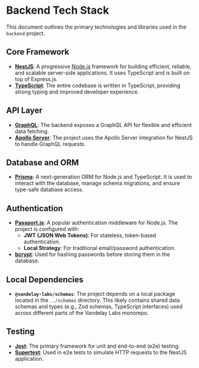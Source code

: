 # Backend Tech Stack

This document outlines the primary technologies and libraries used in the `backend` project.

## Core Framework

*   **[NestJS](https://nestjs.com/)**: A progressive [Node.js](https://nodejs.org/) framework for building efficient, reliable, and scalable server-side applications. It uses TypeScript and is built on top of Express.js.
*   **[TypeScript](https://www.typescriptlang.org/)**: The entire codebase is written in TypeScript, providing strong typing and improved developer experience.

## API Layer

*   **[GraphQL](https://graphql.org/)**: The backend exposes a GraphQL API for flexible and efficient data fetching.
*   **[Apollo Server](https://www.apollographql.com/docs/apollo-server/)**: The project uses the Apollo Server integration for NestJS to handle GraphQL requests.

## Database and ORM

*   **[Prisma](https://www.prisma.io/)**: A next-generation ORM for Node.js and TypeScript. It is used to interact with the database, manage schema migrations, and ensure type-safe database access.

## Authentication

*   **[Passport.js](http://www.passportjs.org/)**: A popular authentication middleware for Node.js. The project is configured with:
    *   **JWT (JSON Web Tokens)**: For stateless, token-based authentication.
    *   **Local Strategy**: For traditional email/password authentication.
*   **[bcrypt](https://www.npmjs.com/package/bcrypt)**: Used for hashing passwords before storing them in the database.

## Local Dependencies

*   **`@vandelay-labs/schemas`**: The project depends on a local package located in the `../schemas` directory. This likely contains shared data schemas and types (e.g., Zod schemas, TypeScript interfaces) used across different parts of the Vandelay Labs monorepo.

## Testing

*   **[Jest](https://jestjs.io/)**: The primary framework for unit and end-to-end (e2e) testing.
*   **[Supertest](https://www.npmjs.com/package/supertest)**: Used in e2e tests to simulate HTTP requests to the NestJS application.
